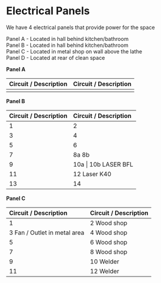 # Electrical Panels

We have 4 electrical panels that provide power for the space

Panel A - Located in hall behind kitchen/bathroom  
Panel B - Located in hall behind kitchen/bathroom  
Panel C - Located in metal shop on wall above the lathe  
Panel D - Located at rear of clean space



**Panel A**

| **Circuit / Description** | **Circuit / Description** |
| :--- | :--- |
|  |  |

**Panel B** 

| **Circuit / Description** | **Circuit / Description** |
| :--- | :--- |
| 1 | 2 |
| 3 | 4 |
| 5 | 6 |
| 7 | 8a                                               8b |
| 9 | 10a                        \| 10b    LASER BFL |
| 11                   | 12 Laser K40 |
| 13 | 14 |

**Panel C**

| **Circuit / Description** | **Circuit / Description** |
| :--- | :--- |
| 1 | 2 Wood shop  |
| 3 Fan / Outlet in metal area | 4 Wood shop |
| 5 | 6 Wood shop |
| 7 | 8 Wood shop |
| 9 | 10 Welder |
| 11 | 12 Welder |



